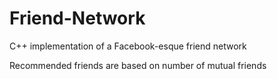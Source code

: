# Friend-Network
<p>C++ implementation of a Facebook-esque friend network</p>
<p>Recommended friends are based on number of mutual friends</p>
